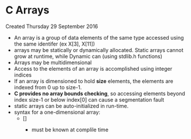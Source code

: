 # C Arrays
Created Thursday 29 September 2016


* An array is a group of data elements of the same type accessed using the same identifer (ex X[3], X[11])
* arrays may be statically or dynamically allocated. Static arrays cannot grow at runtime, while Dynamic can (using stdlib.h functions)
* Arrays may be multidimensional
* Access to the elements of an array is accomplished using integer indices
* If an array is dimensioned to hold **size** elements, the elements are indexed from 0 up to size-1.
* **C provides no array bounds checking**, so accessing elements beyond index size-1 or below index[0] can cause a segmentation fault
* static arrays can be auto-initialized in run-time.
* syntax for a one-dimensional array:
	* <storage class> <type> <identifier>[<size>]
		* <size> must be known at complile time


